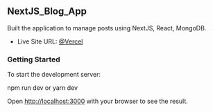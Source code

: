 ## NextJS_Blog_App 
Built the application to manage posts using NextJS, React, MongoDB.

- Live Site URL: [@Vercel](https://next-js-blog-qi7casiez-a-b-patels-projects.vercel.app/)

### Getting Started

To start the development server:

npm run dev or yarn dev

Open [http://localhost:3000](http://localhost:3000) with your browser to see the result.
